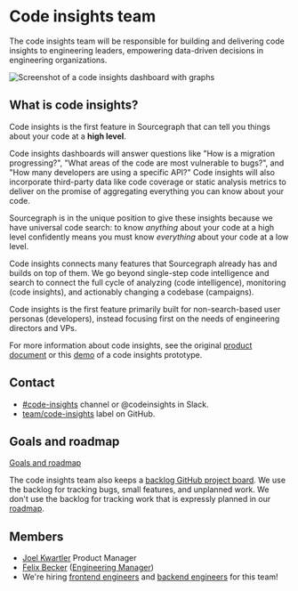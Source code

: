 # Code insights team

The code insights team will be responsible for building and delivering code insights to engineering leaders, empowering data-driven decisions in engineering organizations.

<img src="./screenshot.svg" alt="Screenshot of a code insights dashboard with graphs" />

## What is code insights?

Code insights is the first feature in Sourcegraph that can tell you things about your code at a **high level**.

Code insights dashboards will answer questions like "How is a migration progressing?", "What areas of the code are most vulnerable to bugs?", and "How many developers are using a specific API?" Code insights will also incorporate third-party data like code coverage or static analysis metrics to deliver on the promise of aggregating everything you can know about your code.

Sourcegraph is in the unique position to give these insights because we have universal code search: to know _anything_ about your code at a high level confidently means you must know _everything_ about your code at a low level.

Code insights connects many features that Sourcegraph already has and builds on top of them.
We go beyond single-step code intelligence and search to connect the full cycle of analyzing (code intelligence), monitoring (code insights), and actionably changing a codebase (campaigns).

Code insights is the first feature primarily built for non-search-based user personas (developers), instead focusing first on the needs of engineering directors and VPs.

For more information about code insights, see the original [product document](https://docs.google.com/document/d/1EHzor6I1GhVVIpl70mH-c10b1tNEl_p1xRMJ9qHQfoc/edit) or this [demo](https://www.youtube.com/watch?v=XqeRb6Mc4Co) of a code insights prototype.

## Contact
- [#code-insights](https://sourcegraph.slack.com/archives/C014ZCKMCAV) channel or @codeinsights in Slack.
- [team/code-insights](https://github.com/sourcegraph/sourcegraph/issues/new?labels=team/code-insights) label on GitHub.

## Goals and roadmap

[Goals and roadmap](goals.md)

The code insights team also keeps a [backlog GitHub project board](https://github.com/orgs/sourcegraph/projects/118). We use the backlog for tracking bugs, small features, and unplanned work. We don't use the backlog for tracking work that is expressly planned in our [roadmap](goals.md#roadmap).

## Members
- [Joel Kwartler](../../../company/team/index.md#joel-kwartler-he-him) Product Manager
- [Felix Becker](../../../company/team/index.md#felix-becker) ([Engineering Manager](../roles.md#engineering-manager))
-  We're hiring [frontend engineers](https://jobs.lever.co/sourcegraph/73fda68b-c821-4627-af07-41a0850072fb) and [backend engineers](https://jobs.lever.co/sourcegraph/a0dba744-ed1d-4172-8a4a-0feb52609322) for this team!
